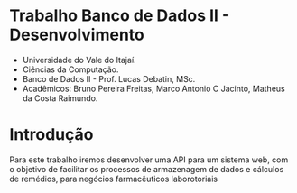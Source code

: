 # Trabalho Banco de Dados II - Desenvolvimento
- Universidade do Vale do Itajaí.
- Ciências da Computação.
- Banco de Dados II - Prof. Lucas Debatin, MSc.
- Acadêmicos: Bruno Pereira Freitas, Marco Antonio C Jacinto, Matheus da Costa Raimundo.

# Introdução

  Para este trabalho iremos desenvolver uma API para um sistema web, com o objetivo de facilitar os processos de armazenagem de dados e cálculos de remédios, para negócios farmacêuticos laborotoriais
